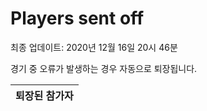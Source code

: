 # Players sent off
최종 업데이트: 2020년 12월 16일 20시 46분


경기 중 오류가 발생하는 경우 자동으로 퇴장됩니다.


| 퇴장된 참가자 |
|:---:|